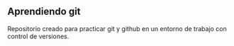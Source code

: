 ## Aprendiendo git

Repositorio creado para practicar git y github en un entorno de trabajo con control de versiones.
